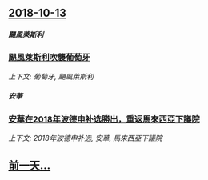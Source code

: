 ## [2018-10-13](/news/2018/10/13/index.md)

##### 颶風萊斯利
### [颶風萊斯利吹襲葡萄牙 ](/news/2018/10/13/颶風萊斯利吹襲葡萄牙.md)
_上下文: 葡萄牙, 颶風萊斯利_

##### 安華
### [安華在2018年波德申补选勝出，重返馬來西亞下議院 ](/news/2018/10/13/安華在2018年波德申补选勝出-重返馬來西亞下議院.md)
_上下文: 2018年波德申补选, 安華, 馬來西亞下議院_

## [前一天...](/news/2018/10/12/index.md)

